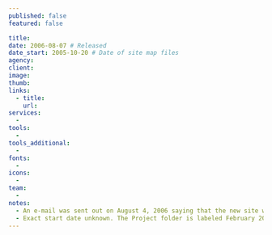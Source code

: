 ```yaml
---
published: false
featured: false

title:
date: 2006-08-07 # Released
date_start: 2005-10-20 # Date of site map files
agency:
client:
image:
thumb:
links:
  - title:
    url:
services:
  -
tools:
  -
tools_additional:
  -
fonts:
  -
icons:
  -
team:
  -
notes:
  - An e-mail was sent out on August 4, 2006 saying that the new site would be released August 7.
  - Exact start date unknown. The Project folder is labeled February 2006. Design began February 27, 2006. Site map files are as old as October 20, 2005.
---
```

